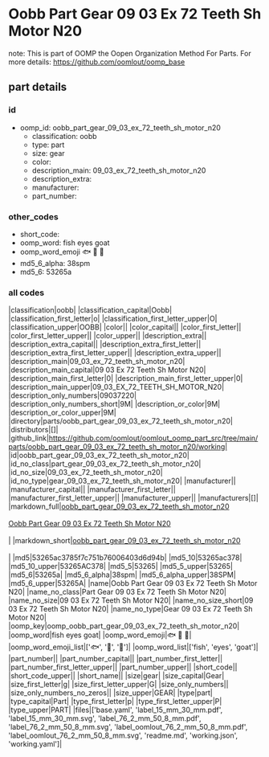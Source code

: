# Oobb Part Gear 09 03 Ex 72 Teeth Sh Motor N20  

note: This is part of OOMP the Oopen Organization Method For Parts. For more details: https://github.com/oomlout/oomp_base

##  part details





### id
* oomp_id: oobb_part_gear_09_03_ex_72_teeth_sh_motor_n20
  * classification: oobb
  * type: part
  * size: gear
  * color: 
  * description_main: 09_03_ex_72_teeth_sh_motor_n20
  * description_extra: 
  * manufacturer: 
  * part_number: 

### other_codes
* short_code: 
* oomp_word: fish eyes goat
* oomp_word_emoji :fish: :eyes: :goat:
* md5_6_alpha: 38spm
* md5_6: 53265a

### all codes 
|classification|oobb|
|classification_capital|Oobb|
|classification_first_letter|o|
|classification_first_letter_upper|O|
|classification_upper|OOBB|
|color||
|color_capital||
|color_first_letter||
|color_first_letter_upper||
|color_upper||
|description_extra||
|description_extra_capital||
|description_extra_first_letter||
|description_extra_first_letter_upper||
|description_extra_upper||
|description_main|09_03_ex_72_teeth_sh_motor_n20|
|description_main_capital|09 03 Ex 72 Teeth Sh Motor N20|
|description_main_first_letter|0|
|description_main_first_letter_upper|0|
|description_main_upper|09_03_EX_72_TEETH_SH_MOTOR_N20|
|description_only_numbers|09037220|
|description_only_numbers_short|9M|
|description_or_color|9M|
|description_or_color_upper|9M|
|directory|parts/oobb_part_gear_09_03_ex_72_teeth_sh_motor_n20|
|distributors|[]|
|github_link|https://github.com/oomlout/oomlout_oomp_part_src/tree/main/parts/oobb_part_gear_09_03_ex_72_teeth_sh_motor_n20/working|
|id|oobb_part_gear_09_03_ex_72_teeth_sh_motor_n20|
|id_no_class|part_gear_09_03_ex_72_teeth_sh_motor_n20|
|id_no_size|09_03_ex_72_teeth_sh_motor_n20|
|id_no_type|gear_09_03_ex_72_teeth_sh_motor_n20|
|manufacturer||
|manufacturer_capital||
|manufacturer_first_letter||
|manufacturer_first_letter_upper||
|manufacturer_upper||
|manufacturers|[]|
|markdown_full|[oobb_part_gear_09_03_ex_72_teeth_sh_motor_n20](https://github.com/oomlout/oomlout_oomp_part_src/tree/main/parts/oobb_part_gear_09_03_ex_72_teeth_sh_motor_n20/working)<br>[](https://github.com/oomlout/oomlout_oomp_part_src/tree/main/parts/oobb_part_gear_09_03_ex_72_teeth_sh_motor_n20/working)<br>[Oobb Part Gear 09 03 Ex 72 Teeth Sh Motor N20](https://github.com/oomlout/oomlout_oomp_part_src/tree/main/parts/oobb_part_gear_09_03_ex_72_teeth_sh_motor_n20/working)<br><br>|
|markdown_short|[oobb_part_gear_09_03_ex_72_teeth_sh_motor_n20](https://github.com/oomlout/oomlout_oomp_part_src/tree/main/parts/oobb_part_gear_09_03_ex_72_teeth_sh_motor_n20/working)<br><br>|
|md5|53265ac3785f7c751b76006403d6d94b|
|md5_10|53265ac378|
|md5_10_upper|53265AC378|
|md5_5|53265|
|md5_5_upper|53265|
|md5_6|53265a|
|md5_6_alpha|38spm|
|md5_6_alpha_upper|38SPM|
|md5_6_upper|53265A|
|name|Oobb Part Gear 09 03 Ex 72 Teeth Sh Motor N20|
|name_no_class|Part Gear 09 03 Ex 72 Teeth Sh Motor N20|
|name_no_size|09 03 Ex 72 Teeth Sh Motor N20|
|name_no_size_short|09 03 Ex 72 Teeth Sh Motor N20|
|name_no_type|Gear 09 03 Ex 72 Teeth Sh Motor N20|
|oomp_key|oomp_oobb_part_gear_09_03_ex_72_teeth_sh_motor_n20|
|oomp_word|fish eyes goat|
|oomp_word_emoji|:fish: :eyes: :goat:|
|oomp_word_emoji_list|[':fish:', ':eyes:', ':goat:']|
|oomp_word_list|['fish', 'eyes', 'goat']|
|part_number||
|part_number_capital||
|part_number_first_letter||
|part_number_first_letter_upper||
|part_number_upper||
|short_code||
|short_code_upper||
|short_name||
|size|gear|
|size_capital|Gear|
|size_first_letter|g|
|size_first_letter_upper|G|
|size_only_numbers||
|size_only_numbers_no_zeros||
|size_upper|GEAR|
|type|part|
|type_capital|Part|
|type_first_letter|p|
|type_first_letter_upper|P|
|type_upper|PART|
|files|['base.yaml', 'label_15_mm_30_mm.pdf', 'label_15_mm_30_mm.svg', 'label_76_2_mm_50_8_mm.pdf', 'label_76_2_mm_50_8_mm.svg', 'label_oomlout_76_2_mm_50_8_mm.pdf', 'label_oomlout_76_2_mm_50_8_mm.svg', 'readme.md', 'working.json', 'working.yaml']|
